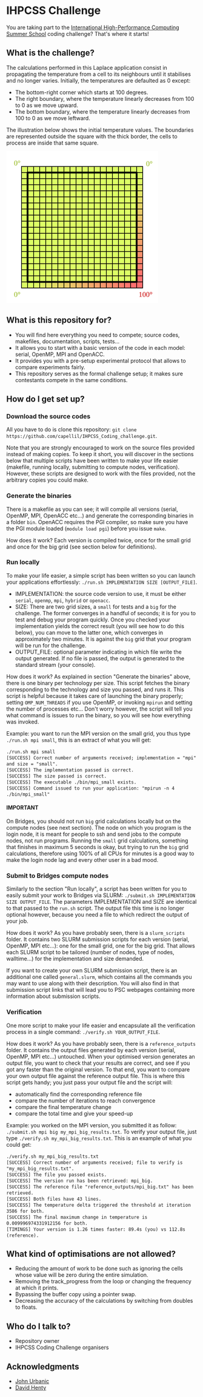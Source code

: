 # IHPCSS Challenge #

You are taking part to the [International High-Performance Computing Summer School](https://ss19.ihpcss.org) coding challenge? That's where it starts!

## What is the challenge? ##

The calculations performed in this Laplace application consist in propagating the temperature from a cell to its neighbours until it stabilises and no longer varies. Initially, the temperatures are defaulted as 0 except:
* The bottom-right corner which starts at 100 degrees.
* The right boundary, where the temperature linearly decreases from 100 to 0 as we move upward.
* The bottom boundary, where the temperature linearly decreases from 100 to 0 as we move leftward.

The illustration below shows the initial temperature values. The boundaries are represented outside the square with the thick border, the cells to process are inside that same square.
<p>
  <img src="images/Laplace.svg" alt="drawing" width="400"/>
</p>

## What is this repository for? ##

* You will find here everything you need to compete; source codes, makefiles, documentation, scripts, tests...
* It allows you to start with a basic version of the code in each model: serial, OpenMP, MPI and OpenACC.
* It provides you with a pre-setup experimental protocol that allows to compare experiments fairly.
* This repository serves as the formal challenge setup; it makes sure contestants compete in the same conditions.

## How do I get set up? ##
### Download the source codes ###
All you have to do is clone this repository: ```git clone https://github.com/capellil/IHPCSS_Coding_challenge.git```.

Note that you are strongly encouraged to work on the source files provided instead of making copies. To keep it short, you will discover in the sections below that multiple scripts have been written to make your life easier (makefile, running locally, submitting to compute nodes, verification). However, these scripts are designed to work with the files provided, not the arbitrary copies you could make.

### Generate the binaries ###
There is a makefile as you can see; it will compile all versions (serial, OpenMP, MPI, OpenACC etc...) and generate the corresponding binaries in a folder ```bin```. OpenACC requires the PGI compiler, so make sure you have the PGI module loaded (```module load pgi```) before you issue ```make```.

How does it work? Each version is compiled twice, once for the small grid and once for the big grid (see section below for definitions).

### Run locally ###
To make your life easier, a simple script has been written so you can launch your applications effortlessly: ```./run.sh IMPLEMENTATION SIZE [OUTPUT_FILE]```.
  * IMPLEMENTATION: the source code version to use, it must be either ```serial```, ```openmp```, ```mpi```, ```hybrid``` or ```openacc```.
  * SIZE: There are two grid sizes, a ```small``` for tests and a ```big``` for the challenge. The former converges in a handful of seconds; it is for you to test and debug your program quickly. Once you checked your implementation yields the correct result (you will see how to do this below), you can move to the latter one, which converges in approximately two minutes. It is against the ```big``` grid that your program will be run for the challenge.
  * OUTPUT_FILE: optional parameter indicating in which file write the output generated. If no file is passed, the output is generated to the standard stream (your console).

How does it work? As explained in section "Generate the binaries" above, there is one binary per technology per size. This script fetches the binary corresponding to the technology and size you passed, and runs it. This script is helpful because it takes care of launching the binary properly; setting ```OMP_NUM_THREADS``` if you use OpenMP, or invoking ```mpirun``` and setting the number of processes etc... Don't worry however, the script will tell you what command is issues to run the binary, so you will see how everything was invoked.

Example: you want to run the MPI version on the small grid, you thus type ```./run.sh mpi small```, this is an extract of what you will get:
```
./run.sh mpi small
[SUCCESS] Correct number of arguments received; implementation = "mpi" and size = "small".
[SUCCESS] The implementation passed is correct.
[SUCCESS] The size passed is correct.
[SUCCESS] The executable ./bin/mpi_small exists.
[SUCCESS] Command issued to run your application: "mpirun -n 4 ./bin/mpi_small"
```

#### IMPORTANT ####
On Bridges, you should not run ```big``` grid calculations locally but on the compute nodes (see next section). The node on which you program is the login node, it is meant for people to ssh and send jobs to the compute nodes, not run programs. Running the ```small``` grid calculations, something that finishes in maximum 5 seconds is okay, but trying to run the ```big``` grid calculations, therefore using 100% of all CPUs for minutes is a good way to make the login node lag and every other user in a bad mood.
  
### Submit to Bridges compute nodes ###
Similarly to the section "Run locally", a script has been written for you to easily submit your work to Bridges via SLURM: ```./submit.sh IMPLEMENTATION SIZE OUTPUT_FILE```. The parameters IMPLEMENTATION and SIZE are identical to that passed to the ```run.sh``` script. The output file this time is no longer optional however, because you need a file to which redirect the output of your job.

How does it work? As you have probably seen, there is a ```slurm_scripts``` folder. It contains two SLURM submission scripts for each version (serial, OpenMP, MPI etc...): one for the small grid, one for the big grid. That allows each SLURM script to be tailored (number of nodes, type of nodes, walltime...) for the implementation and size demanded.

If you want to create your own SLURM submission script, there is an additional one called ```general.slurm```, which contains all the commands you may want to use along with their description. You will also find in that submission script links that will lead you to PSC webpages containing more information about submission scripts.

### Verification ###
One more script to make your life easier and encapsulate all the verification process in a single command: ```./verify.sh YOUR_OUTPUT_FILE```.

How does it work? As you have probably seen, there is a ```reference_outputs``` folder. It contains the output files generated by each version (serial, OpenMP, MPI etc...) untouched. When your optimised version generates an output file, you want to check that your results are correct, and see if you got any faster than the original version. To that end, you want to compare your own output file against the reference output file. This is where this script gets handy; you just pass your output file and the script will:
* automatically find the corresponding reference file
* compare the number of iterations to reach convergence
* compare the final temperature change
* compare the total time and give your speed-up

Example: you worked on the MPI version, you submitted it as follow: ```./submit.sh mpi big my_mpi_big_results.txt```. To verify your output file, just type ```./verify.sh my_mpi_big_results.txt```. This is an example of what you could get:
```
./verify.sh my_mpi_big_results.txt
[SUCCESS] Correct number of arguments received; file to verify is "my_mpi_big_results.txt".
[SUCCESS] The file you passed exists.
[SUCCESS] The version run has been retrieved: mpi_big.
[SUCCESS] The reference file "reference_outputs/mpi_big.txt" has been retrieved.
[SUCCESS] Both files have 43 lines.
[SUCCESS] The temperature delta triggered the threshold at iteration 3586 for both.
[SUCCESS] The final maximum change in temperature is 0.009996974331912156 for both.
[TIMINGS] Your version is 1.26 times faster: 89.4s (you) vs 112.8s (reference).
```

## What kind of optimisations are not allowed? ##

* Reducing the amount of work to be done such as ignoring the cells whose value will be zero during the entire simulation.
* Removing the track_progress from the loop or changing the frequency at which it prints.
* Bypassing the buffer copy using a pointer swap.
* Decreasing the accuracy of the calculations by switching from doubles to floats.

## Who do I talk to? ##

* Repository owner
* IHPCSS Coding Challenge organisers

## Acknowledgments ##
* [John Urbanic](https://www.psc.edu/staff/urbanic)
* [David Henty](https://www.epcc.ed.ac.uk/about/staff/dr-david-henty)
